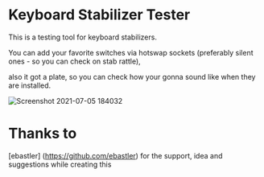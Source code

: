 # Keyboard Stabilizer Tester

This is a testing tool for keyboard stabilizers.

You can add your favorite switches via hotswap sockets (preferably silent ones - so you can check on stab rattle), 

also it got a plate, so you can check how your gonna sound like when they are installed.

![Screenshot 2021-07-05 184032](https://user-images.githubusercontent.com/58786821/124573908-4286aa80-de4a-11eb-9835-e69b7bc0d6ac.png)


# Thanks to

[ebastler] (https://github.com/ebastler) for the support, idea and suggestions while creating this
